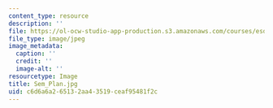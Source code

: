 ```yaml
---
content_type: resource
description: ''
file: https://ol-ocw-studio-app-production.s3.amazonaws.com/courses/esd-33-systems-engineering-summer-2010/c6d6a6a265132aa43519ceaf95481f2c_Sem_Plan.jpg
file_type: image/jpeg
image_metadata:
  caption: ''
  credit: ''
  image-alt: ''
resourcetype: Image
title: Sem_Plan.jpg
uid: c6d6a6a2-6513-2aa4-3519-ceaf95481f2c
---
```

